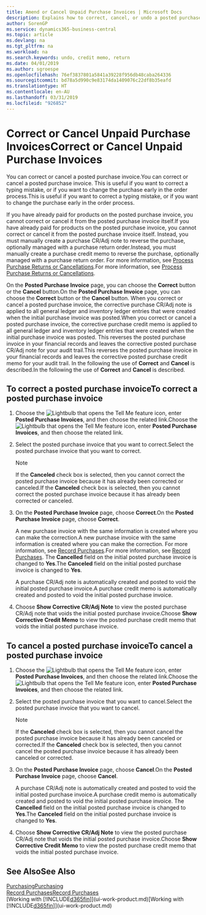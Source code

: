 ```yaml
---
title: Amend or Cancel Unpaid Purchase Invoices | Microsoft Docs
description: Explains how to correct, cancel, or undo a posted purchase invoice and automatically create a purchase CR/Adj Note.
author: SorenGP
ms.service: dynamics365-business-central
ms.topic: article
ms.devlang: na
ms.tgt_pltfrm: na
ms.workload: na
ms.search.keywords: undo, credit memo, return
ms.date: 04/01/2019
ms.author: sgroespe
ms.openlocfilehash: 76ef3837801a5841a39228f956db48caba264336
ms.sourcegitcommit: bd78a5d990c9e83174da1409076c22df8b35eafd
ms.translationtype: HT
ms.contentlocale: en-AU
ms.lasthandoff: 03/31/2019
ms.locfileid: "926852"
---
```

# <a name="correct-or-cancel-unpaid-purchase-invoices"></a><span data-ttu-id="ee0d3-103">Correct or Cancel Unpaid Purchase Invoices</span><span class="sxs-lookup"><span data-stu-id="ee0d3-103">Correct or Cancel Unpaid Purchase Invoices</span></span>
<span data-ttu-id="ee0d3-104">You can correct or cancel a posted purchase invoice.</span><span class="sxs-lookup"><span data-stu-id="ee0d3-104">You can correct or cancel a posted purchase invoice.</span></span> <span data-ttu-id="ee0d3-105">This is useful if you want to correct a typing mistake, or if you want to change the purchase early in the order process.</span><span class="sxs-lookup"><span data-stu-id="ee0d3-105">This is useful if you want to correct a typing mistake, or if you want to change the purchase early in the order process.</span></span>

<span data-ttu-id="ee0d3-106">If you have already paid for products on the posted purchase invoice, you cannot correct or cancel it from the posted purchase invoice itself.</span><span class="sxs-lookup"><span data-stu-id="ee0d3-106">If you have already paid for products on the posted purchase invoice, you cannot correct or cancel it from the posted purchase invoice itself.</span></span> <span data-ttu-id="ee0d3-107">Instead, you must manually create a purchase CR/Adj note to reverse the purchase, optionally managed with a purchase return order.</span><span class="sxs-lookup"><span data-stu-id="ee0d3-107">Instead, you must manually create a purchase credit memo to reverse the purchase, optionally managed with a purchase return order.</span></span> <span data-ttu-id="ee0d3-108">For more information, see [Process Purchase Returns or Cancellations](purchasing-how-process-purchase-returns-cancellations.md).</span><span class="sxs-lookup"><span data-stu-id="ee0d3-108">For more information, see [Process Purchase Returns or Cancellations](purchasing-how-process-purchase-returns-cancellations.md).</span></span>

<span data-ttu-id="ee0d3-109">On the **Posted Purchase Invoice** page, you can choose the **Correct** button or the **Cancel** button.</span><span class="sxs-lookup"><span data-stu-id="ee0d3-109">On the **Posted Purchase Invoice** page, you can choose the **Correct** button or the **Cancel** button.</span></span> <span data-ttu-id="ee0d3-110">When you correct or cancel a posted purchase invoice, the corrective purchase CR/Adj note is applied to all general ledger and inventory ledger entries that were created when the initial purchase invoice was posted.</span><span class="sxs-lookup"><span data-stu-id="ee0d3-110">When you correct or cancel a posted purchase invoice, the corrective purchase credit memo is applied to all general ledger and inventory ledger entries that were created when the initial purchase invoice was posted.</span></span> <span data-ttu-id="ee0d3-111">This reverses the posted purchase invoice in your financial records and leaves the corrective posted purchase CR/Adj note for your audit trail.</span><span class="sxs-lookup"><span data-stu-id="ee0d3-111">This reverses the posted purchase invoice in your financial records and leaves the corrective posted purchase credit memo for your audit trail.</span></span> <span data-ttu-id="ee0d3-112">In the following the use of **Correct** and **Cancel** is described.</span><span class="sxs-lookup"><span data-stu-id="ee0d3-112">In the following the use of **Correct** and **Cancel** is described.</span></span>

## <a name="to-correct-a-posted-purchase-invoice"></a><span data-ttu-id="ee0d3-113">To correct a posted purchase invoice</span><span class="sxs-lookup"><span data-stu-id="ee0d3-113">To correct a posted purchase invoice</span></span>
1. <span data-ttu-id="ee0d3-114">Choose the ![Lightbulb that opens the Tell Me feature](media/ui-search/search_small.png "Tell me what you want to do") icon, enter **Posted Purchase Invoices**, and then choose the related link.</span><span class="sxs-lookup"><span data-stu-id="ee0d3-114">Choose the ![Lightbulb that opens the Tell Me feature](media/ui-search/search_small.png "Tell me what you want to do") icon, enter **Posted Purchase Invoices**, and then choose the related link.</span></span>  
2. <span data-ttu-id="ee0d3-115">Select the posted purchase invoice that you want to correct.</span><span class="sxs-lookup"><span data-stu-id="ee0d3-115">Select the posted purchase invoice that you want to correct.</span></span>  

    > [!NOTE]  
    >   <span data-ttu-id="ee0d3-116">If the **Canceled** check box is selected, then you cannot correct the posted purchase invoice because it has already been corrected or canceled.</span><span class="sxs-lookup"><span data-stu-id="ee0d3-116">If the **Canceled** check box is selected, then you cannot correct the posted purchase invoice because it has already been corrected or canceled.</span></span>
3. <span data-ttu-id="ee0d3-117">On the **Posted Purchase Invoice** page, choose **Correct**.</span><span class="sxs-lookup"><span data-stu-id="ee0d3-117">On the **Posted Purchase Invoice** page, choose **Correct**.</span></span>

    <span data-ttu-id="ee0d3-118">A new purchase invoice with the same information is created where you can make the correction.</span><span class="sxs-lookup"><span data-stu-id="ee0d3-118">A new purchase invoice with the same information is created where you can make the correction.</span></span> <span data-ttu-id="ee0d3-119">For more information, see [Record Purchases](purchasing-how-record-purchases.md).</span><span class="sxs-lookup"><span data-stu-id="ee0d3-119">For more information, see [Record Purchases](purchasing-how-record-purchases.md).</span></span> <span data-ttu-id="ee0d3-120">The **Cancelled** field on the initial posted purchase invoice is changed to **Yes**.</span><span class="sxs-lookup"><span data-stu-id="ee0d3-120">The **Canceled** field on the initial posted purchase invoice is changed to **Yes**.</span></span>

    <span data-ttu-id="ee0d3-121">A purchase CR/Adj note is automatically created and posted to void the initial posted purchase invoice.</span><span class="sxs-lookup"><span data-stu-id="ee0d3-121">A purchase credit memo is automatically created and posted to void the initial posted purchase invoice.</span></span>
4. <span data-ttu-id="ee0d3-122">Choose **Show Corrective CR/Adj Note** to view the posted purchase CR/Adj note that voids the initial posted purchase invoice.</span><span class="sxs-lookup"><span data-stu-id="ee0d3-122">Choose **Show Corrective Credit Memo** to view the posted purchase credit memo that voids the initial posted purchase invoice.</span></span>

## <a name="to-cancel-a-posted-purchase-invoice"></a><span data-ttu-id="ee0d3-123">To cancel a posted purchase invoice</span><span class="sxs-lookup"><span data-stu-id="ee0d3-123">To cancel a posted purchase invoice</span></span>
1. <span data-ttu-id="ee0d3-124">Choose the ![Lightbulb that opens the Tell Me feature](media/ui-search/search_small.png "Tell me what you want to do") icon, enter **Posted Purchase Invoices**, and then choose the related link.</span><span class="sxs-lookup"><span data-stu-id="ee0d3-124">Choose the ![Lightbulb that opens the Tell Me feature](media/ui-search/search_small.png "Tell me what you want to do") icon, enter **Posted Purchase Invoices**, and then choose the related link.</span></span>  
2. <span data-ttu-id="ee0d3-125">Select the posted purchase invoice that you want to cancel.</span><span class="sxs-lookup"><span data-stu-id="ee0d3-125">Select the posted purchase invoice that you want to cancel.</span></span>

    > [!NOTE]  
    >   <span data-ttu-id="ee0d3-126">If the **Canceled** check box is selected, then you cannot cancel the posted purchase invoice because it has already been canceled or corrected.</span><span class="sxs-lookup"><span data-stu-id="ee0d3-126">If the **Canceled** check box is selected, then you cannot cancel the posted purchase invoice because it has already been canceled or corrected.</span></span>
3. <span data-ttu-id="ee0d3-127">On the **Posted Purchase Invoice** page, choose **Cancel**.</span><span class="sxs-lookup"><span data-stu-id="ee0d3-127">On the **Posted Purchase Invoice** page, choose **Cancel**.</span></span>

    <span data-ttu-id="ee0d3-128">A purchase CR/Adj note is automatically created and posted to void the initial posted purchase invoice.</span><span class="sxs-lookup"><span data-stu-id="ee0d3-128">A purchase credit memo is automatically created and posted to void the initial posted purchase invoice.</span></span> <span data-ttu-id="ee0d3-129">The **Cancelled** field on the initial posted purchase invoice is changed to **Yes**.</span><span class="sxs-lookup"><span data-stu-id="ee0d3-129">The **Canceled** field on the initial posted purchase invoice is changed to **Yes**.</span></span>
4. <span data-ttu-id="ee0d3-130">Choose **Show Corrective CR/Adj Note** to view the posted purchase CR/Adj note that voids the initial posted purchase invoice.</span><span class="sxs-lookup"><span data-stu-id="ee0d3-130">Choose **Show Corrective Credit Memo** to view the posted purchase credit memo that voids the initial posted purchase invoice.</span></span>

## <a name="see-also"></a><span data-ttu-id="ee0d3-131">See Also</span><span class="sxs-lookup"><span data-stu-id="ee0d3-131">See Also</span></span>
[<span data-ttu-id="ee0d3-132">Purchasing</span><span class="sxs-lookup"><span data-stu-id="ee0d3-132">Purchasing</span></span>](purchasing-manage-purchasing.md)  
[<span data-ttu-id="ee0d3-133">Record Purchases</span><span class="sxs-lookup"><span data-stu-id="ee0d3-133">Record Purchases</span></span>](purchasing-how-record-purchases.md)  
<span data-ttu-id="ee0d3-134">[Working with [!INCLUDE[d365fin](includes/d365fin_md.md)]](ui-work-product.md)</span><span class="sxs-lookup"><span data-stu-id="ee0d3-134">[Working with [!INCLUDE[d365fin](includes/d365fin_md.md)]](ui-work-product.md)</span></span>
